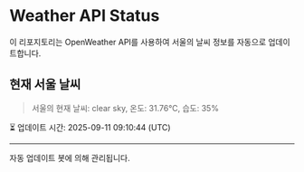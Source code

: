 
# Weather API Status

이 리포지토리는 OpenWeather API를 사용하여 서울의 날씨 정보를 자동으로 업데이트합니다.

## 현재 서울 날씨
> 서울의 현재 날씨: clear sky, 온도: 31.76°C, 습도: 35%

⏳ 업데이트 시간: 2025-09-11 09:10:44 (UTC)

---
자동 업데이트 봇에 의해 관리됩니다.
